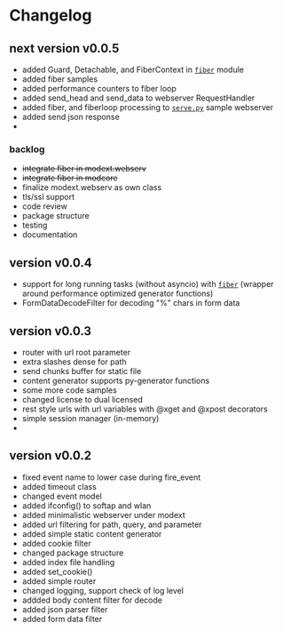 
# Changelog

## next version v0.0.5

- added Guard, Detachable, and FiberContext in
 [`fiber`](https://github.com/kr-g/mpymodcore/blob/master/modcore/fiber.py)
 module
- added fiber samples
- added performance counters to fiber loop
- added send_head and send_data to webserver RequestHandler
- added fiber, and fiberloop processing to
 [`serve.py`](https://github.com/kr-g/mpymodcore/blob/master/modext/webserv/serve.py)
 sample webserver 
- added send json response
-


### backlog

- ~~integrate fiber in modext.webserv~~
- ~~integrate fiber in modcore~~
- finalize modext.webserv as own class
- tls/ssl support
- code review 
- package structure
- testing
- documentation


## version v0.0.4 

- support for long running tasks (without asyncio) with
 [`fiber`](https://github.com/kr-g/mpymodcore/blob/master/modcore/fiber.py)
 (wrapper around performance optimized generator functions)
- FormDataDecodeFilter for decoding "%" chars in form data


## version v0.0.3

- router with url root parameter
- extra slashes dense for path
- send chunks buffer for static file
- content generator supports py-generator functions
- some more code samples
- changed license to dual licensed
- rest style urls with url variables with @xget and @xpost decorators
- simple session manager (in-memory)
- 


## version v0.0.2

- fixed event name to lower case during fire_event
- added timeout class
- changed event model
- added ifconfig() to softap and wlan
- added minimalistic webserver under modext
- added url filtering for path, query, and parameter
- added simple static content generator
- added cookie filter
- changed package structure
- added index file handling
- added set_cookie()
- added simple router
- changed logging, support check of log level
- addded body content filter for decode
- added json parser filter
- added form data filter

